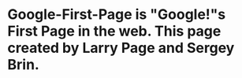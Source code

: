 # Google-First-Page is "Google!"s First Page in the web. This page created by Larry Page and Sergey Brin.
